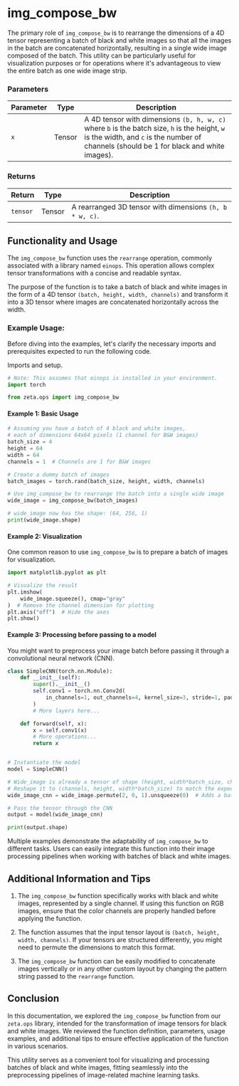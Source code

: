# img_compose_bw


The primary role of `img_compose_bw` is to rearrange the dimensions of a 4D tensor representing a batch of black and white images so that all the images in the batch are concatenated horizontally, resulting in a single wide image composed of the batch. This utility can be particularly useful for visualization purposes or for operations where it's advantageous to view the entire batch as one wide image strip.

### Parameters

| Parameter | Type | Description |
| ----------| ---- | ----------- |
| `x`       | Tensor | A 4D tensor with dimensions `(b, h, w, c)` where `b` is the batch size, `h` is the height, `w` is the width, and `c` is the number of channels (should be 1 for black and white images). |

### Returns

| Return    | Type  | Description |
| ----------| ------| ----------- |
| `tensor`  | Tensor | A rearranged 3D tensor with dimensions `(h, b * w, c)`. |

## Functionality and Usage

The `img_compose_bw` function uses the `rearrange` operation, commonly associated with a library named `einops`. This operation allows complex tensor transformations with a concise and readable syntax.

The purpose of the function is to take a batch of black and white images in the form of a 4D tensor `(batch, height, width, channels)` and transform it into a 3D tensor where images are concatenated horizontally across the width.

### Example Usage:

Before diving into the examples, let's clarify the necessary imports and prerequisites expected to run the following code.

Imports and setup.

```python
# Note: This assumes that einops is installed in your environment.
import torch

from zeta.ops import img_compose_bw
```

#### Example 1: Basic Usage

```python
# Assuming you have a batch of 4 black and white images,
# each of dimensions 64x64 pixels (1 channel for B&W images)
batch_size = 4
height = 64
width = 64
channels = 1  # Channels are 1 for B&W images

# Create a dummy batch of images
batch_images = torch.rand(batch_size, height, width, channels)

# Use img_compose_bw to rearrange the batch into a single wide image
wide_image = img_compose_bw(batch_images)

# wide_image now has the shape: (64, 256, 1)
print(wide_image.shape)
```

#### Example 2: Visualization

One common reason to use `img_compose_bw` is to prepare a batch of images for visualization.

```python
import matplotlib.pyplot as plt

# Visualize the result
plt.imshow(
    wide_image.squeeze(), cmap="gray"
)  # Remove the channel dimension for plotting
plt.axis("off")  # Hide the axes
plt.show()
```

#### Example 3: Processing before passing to a model

You might want to preprocess your image batch before passing it through a convolutional neural network (CNN).

```python
class SimpleCNN(torch.nn.Module):
    def __init__(self):
        super().__init__()
        self.conv1 = torch.nn.Conv2d(
            in_channels=1, out_channels=4, kernel_size=3, stride=1, padding=1
        )
        # More layers here...

    def forward(self, x):
        x = self.conv1(x)
        # More operations...
        return x


# Instantiate the model
model = SimpleCNN()

# Wide_image is already a tensor of shape (height, width*batch_size, channels)
# Reshape it to (channels, height, width*batch_size) to match the expected input format of PyTorch CNNs
wide_image_cnn = wide_image.permute(2, 0, 1).unsqueeze(0)  # Adds a batch dimension

# Pass the tensor through the CNN
output = model(wide_image_cnn)

print(output.shape)
```

Multiple examples demonstrate the adaptability of `img_compose_bw` to different tasks. Users can easily integrate this function into their image processing pipelines when working with batches of black and white images.

## Additional Information and Tips

1. The `img_compose_bw` function specifically works with black and white images, represented by a single channel. If using this function on RGB images, ensure that the color channels are properly handled before applying the function.

2. The function assumes that the input tensor layout is `(batch, height, width, channels)`. If your tensors are structured differently, you might need to permute the dimensions to match this format.

3. The `img_compose_bw` function can be easily modified to concatenate images vertically or in any other custom layout by changing the pattern string passed to the `rearrange` function.

## Conclusion

In this documentation, we explored the `img_compose_bw` function from our  `zeta.ops` library, intended for the transformation of image tensors for black and white images. We reviewed the function definition, parameters, usage examples, and additional tips to ensure effective application of the function in various scenarios.

This utility serves as a convenient tool for visualizing and processing batches of black and white images, fitting seamlessly into the preprocessing pipelines of image-related machine learning tasks.

